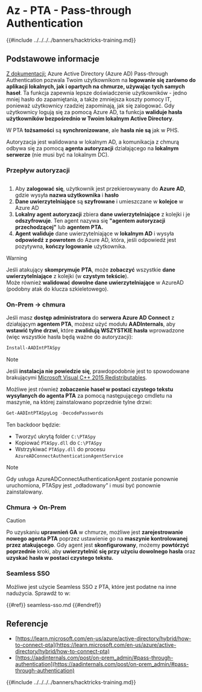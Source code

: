 # Az - PTA - Pass-through Authentication

{{#include ../../../../banners/hacktricks-training.md}}

## Podstawowe informacje

[Z dokumentacji:](https://learn.microsoft.com/en-us/entra/identity/hybrid/connect/how-to-connect-pta) Azure Active Directory (Azure AD) Pass-through Authentication pozwala Twoim użytkownikom na **logowanie się zarówno do aplikacji lokalnych, jak i opartych na chmurze, używając tych samych haseł**. Ta funkcja zapewnia lepsze doświadczenie użytkowników - jedno mniej hasło do zapamiętania, a także zmniejsza koszty pomocy IT, ponieważ użytkownicy rzadziej zapominają, jak się zalogować. Gdy użytkownicy logują się za pomocą Azure AD, ta funkcja **waliduje hasła użytkowników bezpośrednio w Twoim lokalnym Active Directory**.

W PTA **tożsamości** są **synchronizowane**, ale **hasła** **nie są** jak w PHS.

Autoryzacja jest walidowana w lokalnym AD, a komunikacja z chmurą odbywa się za pomocą **agenta autoryzacji** działającego na **lokalnym serwerze** (nie musi być na lokalnym DC).

### Przepływ autoryzacji

<figure><img src="../../../../images/image (92).png" alt=""><figcaption></figcaption></figure>

1. Aby **zalogować się**, użytkownik jest przekierowywany do **Azure AD**, gdzie wysyła **nazwa użytkownika** i **hasło**
2. **Dane uwierzytelniające** są **szyfrowane** i umieszczane w **kolejce** w Azure AD
3. **Lokalny agent autoryzacji** zbiera **dane uwierzytelniające** z kolejki i je **odszyfrowuje**. Ten agent nazywa się **"agentem autoryzacji przechodzącej"** lub **agentem PTA.**
4. **Agent** **waliduje** dane uwierzytelniające w **lokalnym AD** i wysyła **odpowiedź** **z powrotem** do Azure AD, która, jeśli odpowiedź jest pozytywna, **kończy logowanie** użytkownika.

> [!WARNING]
> Jeśli atakujący **skomprymuje** **PTA**, może **zobaczyć** wszystkie **dane uwierzytelniające** z kolejki (w **czystym tekście**).\
> Może również **walidować dowolne dane uwierzytelniające** w AzureAD (podobny atak do klucza szkieletowego).

### On-Prem -> chmura

Jeśli masz **dostęp administratora** do **serwera Azure AD Connect** z działającym **agentem PTA**, możesz użyć modułu **AADInternals**, aby **wstawić tylne drzwi**, które **zwalidują WSZYSTKIE hasła** wprowadzone (więc wszystkie hasła będą ważne do autoryzacji):
```powershell
Install-AADIntPTASpy
```
> [!NOTE]
> Jeśli **instalacja nie powiedzie się**, prawdopodobnie jest to spowodowane brakującymi [Microsoft Visual C++ 2015 Redistributables](https://download.microsoft.com/download/6/A/A/6AA4EDFF-645B-48C5-81CC-ED5963AEAD48/vc_redist.x64.exe).

Możliwe jest również **zobaczenie haseł w postaci czystego tekstu wysyłanych do agenta PTA** za pomocą następującego cmdletu na maszynie, na której zainstalowano poprzednie tylne drzwi:
```powershell
Get-AADIntPTASpyLog -DecodePasswords
```
Ten backdoor będzie:

- Tworzyć ukrytą folder `C:\PTASpy`
- Kopiować `PTASpy.dll` do `C:\PTASpy`
- Wstrzykiwać `PTASpy.dll` do procesu `AzureADConnectAuthenticationAgentService`

> [!NOTE]
> Gdy usługa AzureADConnectAuthenticationAgent zostanie ponownie uruchomiona, PTASpy jest „odładowany” i musi być ponownie zainstalowany.

### Chmura -> On-Prem

> [!CAUTION]
> Po uzyskaniu **uprawnień GA** w chmurze, możliwe jest **zarejestrowanie nowego agenta PTA** poprzez ustawienie go na **maszynie kontrolowanej przez atakującego**. Gdy agent jest **skonfigurowany**, możemy **powtórzyć** **poprzednie** kroki, aby **uwierzytelnić się przy użyciu dowolnego hasła** oraz **uzyskać hasła w postaci czystego tekstu.**

### Seamless SSO

Możliwe jest użycie Seamless SSO z PTA, które jest podatne na inne nadużycia. Sprawdź to w:

{{#ref}}
seamless-sso.md
{{#endref}}

## Referencje

- [https://learn.microsoft.com/en-us/azure/active-directory/hybrid/how-to-connect-pta](https://learn.microsoft.com/en-us/azure/active-directory/hybrid/how-to-connect-pta)
- [https://aadinternals.com/post/on-prem_admin/#pass-through-authentication](https://aadinternals.com/post/on-prem_admin/#pass-through-authentication)

{{#include ../../../../banners/hacktricks-training.md}}

